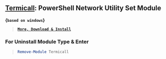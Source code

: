 ## [Termicall](https://github.com/users/xqb-dpx/projects/2): PowerShell Network Utility Set Module 

__{`based on windows`}__

> [__`More, Download & Install`__](https://github.com/xqb-dpx/Termicall/releases/)

### For Uninstall Module Type & Enter

> ```ps1
> Remove-Module Termicall
> ```

